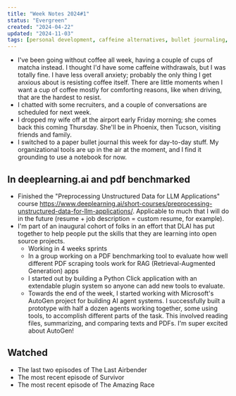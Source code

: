```yaml
---
title: "Week Notes 2024#1"
status: "Evergreen"
created: "2024-04-22"
updated: "2024-11-03"
tags: [personal development, caffeine alternatives, bullet journaling, ai projects, tv shows]
---
```

- I've been going without coffee all week, having a couple of cups of matcha instead. I thought I'd have some caffeine withdrawals, but I was totally fine. I have less overall anxiety; probably the only thing I get anxious about is resisting coffee itself. There are little moments when I want a cup of coffee mostly for comforting reasons, like when driving, that are the hardest to resist.
- I chatted with some recruiters, and a couple of conversations are scheduled for next week.
- I dropped my wife off at the airport early Friday morning; she comes back this coming Thursday. She'll be in Phoenix, then Tucson, visiting friends and family.
- I switched to a paper bullet journal this week for day-to-day stuff. My organizational tools are up in the air at the moment, and I find it grounding to use a notebook for now.

## In deeplearning.ai and pdf benchmarked
- Finished the "Preprocessing Unstructured Data for LLM Applications" course https://www.deeplearning.ai/short-courses/preprocessing-unstructured-data-for-llm-applications/. Applicable to much that I will do in the future (resume + job description = custom resume, for example).
- I'm part of an inaugural cohort of folks in an effort that DLAI has put together to help people put the skills that they are learning into open source projects.
	- Working in 4 weeks sprints
	- In a group working on a PDF benchmarking tool to evaluate how well different PDF scraping tools work for RAG (Retrieval-Augmented Generation) apps
	- I started out by building a Python Click application with an extendable plugin system so anyone can add new tools to evaluate.
	- Towards the end of the week, I started working with Microsoft's AutoGen project for building AI agent systems. I successfully built a prototype with half a dozen agents working together, some using tools, to accomplish different parts of the task. This involved reading files, summarizing, and comparing texts and PDFs. I'm super excited about AutoGen!

## Watched
- The last two episodes of The Last Airbender
- The most recent episode of Survivor
- The most recent episode of The Amazing Race
